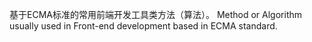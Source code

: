 基于ECMA标准的常用前端开发工具类方法（算法）。
Method or Algorithm usually used in Front-end development based in ECMA standard.
